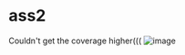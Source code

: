 # ass2
Couldn't get the coverage higher((( 
![image](https://user-images.githubusercontent.com/99115242/234123013-55a654bb-c0b0-4ac7-bb33-2364d7243794.png)
